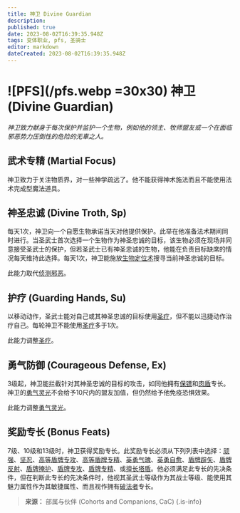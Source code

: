```yaml
---
title: 神卫 Divine Guardian
description: 
published: true
date: 2023-08-02T16:39:35.948Z
tags: 变体职业, pfs, 圣骑士
editor: markdown
dateCreated: 2023-08-02T16:39:35.948Z
---
```


# ![PFS](/pfs.webp =30x30) 神卫 (Divine Guardian)
*神卫致力献身于每次保护并监护一个生物，例如他的领主、牧师盟友或一个在面临邪恶势力压倒性的危险的无辜之人。*

## 武术专精 (Martial Focus)
神卫致力于关注物质界，对一些神学疏远了。他不能获得神术施法而且不能使用法术完成型魔法道具。

## 神圣忠诚 (Divine Troth, Sp)
每天1次，神卫向一个自愿生物承诺当天对他提供保护。此举在他准备法术期间同时进行。当圣武士首次选择一个生物作为神圣忠诚的目标，该生物必须在现场并同意接受圣武士的保护，但若圣武士已有神圣忠诚的生物，他能在负责目标缺席的情况每天维持此选择。每天1次，神卫能施放[生物定位术](/法术列表/生物定位术_Locate_creature)搜寻当前神圣忠诚的目标。

此能力取代[侦测邪恶](/圣骑士#侦测邪恶-detect-evil-sp)。

## 护疗 (Guarding Hands, Su)
以移动动作，圣武士能对自己或其神圣忠诚的目标使用[圣疗](/圣骑士#圣疗-lay-on-hands-su)，但不能以迅捷动作治疗自己。每轮神卫不能使用[圣疗](/圣骑士#圣疗-lay-on-hands-su)多于1次。

此能力调整[圣疗](/圣骑士#圣疗-lay-on-hands-su)。

## 勇气防御 (Courageous Defense, Ex)
3级起，神卫能拦截针对其神圣忠诚的目标的攻击，如同他拥有[保镖](/专长/保镖)和[肉盾](/专长/肉盾)专长。神卫的[勇气灵光](/圣骑士#勇气灵光-aura-of-courage-su)不会给予10尺内的盟友加值，但仍然给予他免疫恐惧效果。

此能力调整[勇气灵光](/圣骑士#勇气灵光-aura-of-courage-su)。

## 奖励专长 (Bonus Feats)
7级、10级和13级时，神卫获得奖励专长。此奖励专长必须从下列列表中选择：[顽强](/专长/顽强)、[坚忍](/专长/坚忍)、[高等盾牌专攻](/专长/高等盾牌专攻)、[高等盾牌专精](/专长/高等盾牌专精)、[英勇气魄](/专长/英勇气魄)、[英勇自愈](/专长/英勇自愈)、[盾牌辟矢](/专长/盾牌辟矢)、[盾牌反射](/专长/盾牌反射)、[盾牌掩护](/专长/盾牌掩护)、[盾牌专攻](/专长/盾牌专攻)、[盾牌专精](/专长/盾牌专精)、或[擅长塔盾](/专长/擅长塔盾)。他必须满足此专长的先决条件，但在判断此专长的先决条件时，他视其圣武士等级作为其战士等级、能使用其魅力属性作为其敏捷属性、而且视作拥有[破法者](/专长/破法者)专长。

> **来源：** 部属与伙伴 (Cohorts and Companions, CaC)
{.is-info}